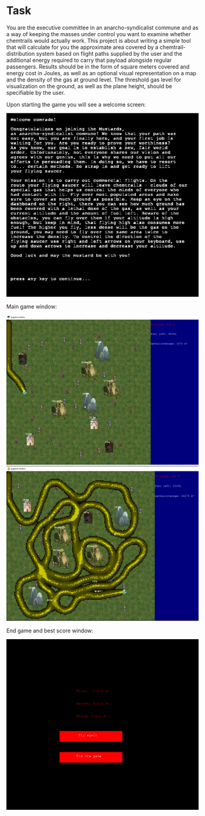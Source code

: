 # Task

You are the executive committee in an anarcho-syndicalist commune and as a way of keeping the 
masses under control you want to examine whether chemtrails would actually work. This project is 
about writing a simple tool that will calculate for you the approximate area covered by a 
chemtrail-distribution system based on flight paths supplied by the user and the additional energy required 
to carry that payload alongside regular passengers. Results should be in the form of square meters covered and
energy cost in Joules, as well as an optional visual representation on a map and the density of the gas at ground level. 
The threshold gas level for visualization on the ground, as well as the plane height, should be specifiable by the user.

Upon starting the game you will see a welcome screen:

![welcome screen](mustards_game/screenshots/welcome_screen.png)

Main game window:

![main game window](mustards_game/screenshots/game.png)
![main game window](mustards_game/screenshots/game2.png)

End game and best score window:

![end game window](mustards_game/screenshots/end_screen.png)